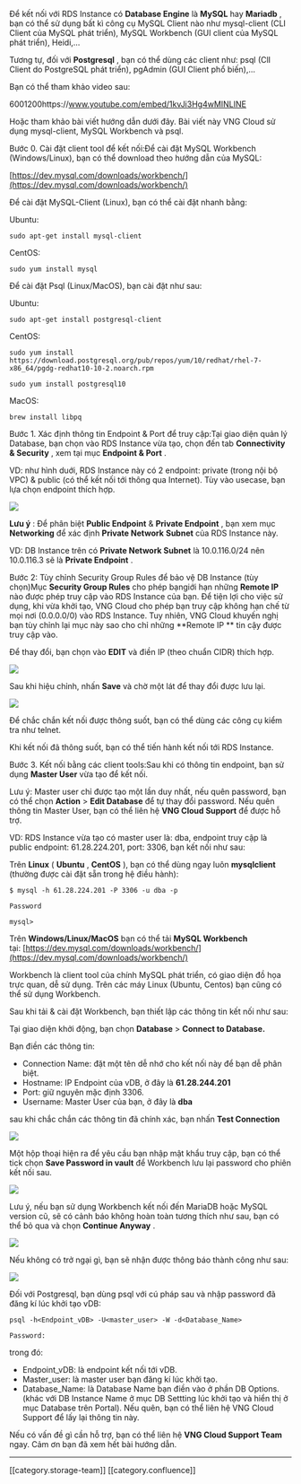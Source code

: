 Để kết nối với RDS Instance có  **Database Engine**  là  **MySQL** hay  **Mariadb** , bạn có thể sử dụng bất kì công cụ MySQL Client nào như mysql-client (CLI Client của MySQL phát triển), MySQL Workbench (GUI client của MySQL phát triển), Heidi,… 

Tương tự, đối với  **Postgresql** , bạn có thể dùng các client như: psql (ClI Client do PostgreSQL phát triển), pgAdmin (GUI Client phổ biến),...

Bạn có thể tham khảo video sau:



6001200https://www.youtube.com/embed/1kvJi3Hg4wMINLINE

Hoặc tham khảo bài viết hướng dẫn dưới đây. Bài viết này VNG Cloud sử dụng mysql-client, MySQL Workbench và psql.





Bước 0. Cài đặt client tool để kết nối:Để cài đặt MySQL Workbench (Windows/Linux), bạn có thể download theo hướng dẫn của MySQL:

[https://dev.mysql.com/downloads/workbench/](https://dev.mysql.com/downloads/workbench/)



Để cài đặt MySQL-Client (Linux), bạn có thể cài đặt nhanh bằng:

Ubuntu:


```
sudo apt-get install mysql-client
```
CentOS:


```
sudo yum install mysql
```


Để cài đặt Psql (Linux/MacOS), bạn cài đặt như sau:

Ubuntu:


```
sudo apt-get install postgresql-client
```
CentOS:


```
sudo yum install https://download.postgresql.org/pub/repos/yum/10/redhat/rhel-7-x86_64/pgdg-redhat10-10-2.noarch.rpm

sudo yum install postgresql10
```
MacOS:


```
brew install libpq
```


Bước 1. Xác định thông tin Endpoint & Port để truy cập:Tại giao diện quản lý Database, bạn chọn vào RDS Instance vừa tạo, chọn đến tab  **Connectivity & Security** , xem tại mục  **Endpoint & Port** .

VD: như hình duới, RDS Instance này có 2 endpoint: private (trong nội bộ VPC) & public (có thể kết nối tới thông qua Internet). Tùy vào usecase, bạn lựa chọn endpoint thích hợp.

![](images/storage/image2019-6-24_13-58-33.png)



 **Lưu ý** : Để phân biệt  **Public Endpoint**  &  **Private Endpoint** , bạn xem mục  **Networking**  để xác định  **Private Network**  **Subnet** của RDS Instance này.

VD: DB Instance trên có  **Private Network Subnet**  là 10.0.116.0/24 nên 10.0.116.3 sẽ là  **Private Endpoint** .

Bước 2: Tùy chỉnh Security Group Rules để bảo vệ DB Instance (tùy chọn)Mục  **Security Group Rules** cho phép bạngiới hạn những  **Remote IP**  nào được phép truy cập vào RDS Instance của bạn. Để tiện lợi cho việc sử dụng, khi vừa khởi tạo, VNG Cloud cho phép bạn truy cập không hạn chế từ mọi nơi (0.0.0.0/0) vào RDS Instance. Tuy nhiên, VNG Cloud khuyến nghị bạn tùy chỉnh lại mục này sao cho chỉ những  **Remote IP ** tin cậy được truy cập vào. 

Để thay đổi, bạn chọn vào  **EDIT** và điền IP (theo chuẩn CIDR) thích hợp.

![](images/storage/image2019-6-24_13-58-57.png)

Sau khi hiệu chỉnh, nhấn  **Save** và chờ một lát để thay đổi được lưu lại.

![](images/storage/image2019-6-24_13-59-12.png)

Để chắc chắn kết nối được thông suốt, bạn có thể dùng các công cụ kiểm tra như telnet.

Khi kết nối đã thông suốt, bạn có thể tiến hành kết nối tới RDS Instance.

Bước 3. Kết nối bằng các client tools:Sau khi có thông tin endpoint, bạn sử dụng  **Master User**  vừa tạo để kết nối.

Lưu ý: Master user chỉ được tạo một lần duy nhất, nếu quên password, bạn có thể chọn  **Action** >  **Edit Database** để tự thay đổi password. Nếu quên thông tin Master User, bạn có thể liên hệ  **VNG Cloud Support**  để được hỗ trợ.

VD: RDS Instance vừa tạo có master user là: dba, endpoint truy cập là public endpoint: 61.28.224.201, port: 3306, bạn kết nối như sau:

Trên  **Linux**  ( **Ubuntu** ,  **CentOS** ), bạn có thể dùng ngay luôn  **mysqlclient**  (thường được cài đặt sẵn trong hệ điều hành):


```
$ mysql -h 61.28.224.201 -P 3306 -u dba -p

Password

mysql>
```


Trên  **Windows/Linux/MacOS**  bạn có thể tải  **MySQL Workbench**  tại: [https://dev.mysql.com/downloads/workbench/](https://dev.mysql.com/downloads/workbench/)

Workbench là client tool của chính MySQL phát triển, có giao diện đồ họa trực quan, dễ sử dụng. Trên các máy Linux (Ubuntu, Centos) bạn cũng có thể sử dụng Workbench.

Sau khi tải & cài đặt Workbench, bạn thiết lập các thông tin kết nối như sau:

Tại giao diện khởi động, bạn chọn  **Database**  >  **Connect to Database.** 





Bạn điền các thông tin:


* Connection Name: đặt một tên dễ nhớ cho kết nối này để bạn dễ phân biệt.
* Hostname: IP Endpoint của vDB, ở đây là  **61.28.244.201** 
* Port: giữ nguyên mặc định 3306.
* Username: Master User của bạn, ở đây là  **dba** 

sau khi chắc chắn các thông tin đã chính xác, bạn nhấn **Test Connection** 

![](images/storage/connect-win-1.PNG)



Một hộp thoại hiện ra để yêu cầu bạn nhập mật khẩu truy cập, bạn có thể tick chọn  **Save Password in vault**  để Workbench lưu lại password cho phiên kết nối sau.

![](images/storage/connect-win-4.PNG)



Lưu ý, nếu bạn sử dụng Workbench kết nối đến MariaDB hoặc MySQL version cũ, sẽ có cảnh báo không hoàn toàn tương thích như sau, bạn có thể bỏ qua và chọn  **Continue Anyway** .

![](images/storage/connect-win-2.PNG)



Nếu không có trở ngại gì, bạn sẽ nhận được thông báo thành công như sau:

![](images/storage/connect-win-3.PNG)



Đối với Postgresql, bạn dùng psql với cú pháp sau và nhập password đã đăng kí lúc khởi tạo vDB:


```
psql -h<Endpoint_vDB> -U<master_user> -W -d<Database_Name>

Password:
```
trong đó:


* Endpoint_vDB: là endpoint kết nối tới vDB.
* Master_user: là master user bạn đăng kí lúc khởi tạo.
* Database_Name: là Database Name bạn điền vào ở phần DB Options. (khác với DB Instance Name ở mục DB Settting lúc khởi tạo và hiển thị ở mục Database trên Portal). Nếu quên, bạn có thể liên hệ VNG Cloud Support để lấy lại thông tin này. 



Nếu có vấn đề gì cần hỗ trợ, bạn có thể liên hệ  **VNG Cloud Support Team**  ngay. Cảm ơn bạn đã xem hết bài hướng dẫn.





*****

[[category.storage-team]] 
[[category.confluence]] 
